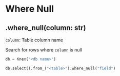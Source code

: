 # Where Null

## .where_null(column: str)

`column`: Table column name

Search for rows where `column` is null

```python
db = Knex("<db name>")

db.select().from_("<table>").where_null("field")
```
